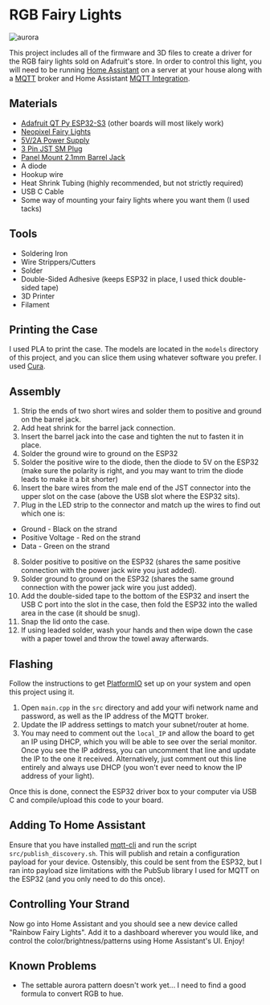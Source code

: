 # RGB Fairy Lights

![aurora](https://user-images.githubusercontent.com/7339800/183792480-e701cb66-6705-4f3b-b7be-084833b12fbd.gif)

This project includes all of the firmware and 3D files to create a driver for the RGB fairy lights sold on Adafruit's store. In order to control this light, you will need to be running [Home Assistant](https://www.home-assistant.io/) on a server at your house along with a [MQTT](https://mqtt.org/) broker and Home Assistant [MQTT Integration](https://www.home-assistant.io/integrations/mqtt/).

## Materials

* [Adafruit QT Py ESP32-S3](https://www.adafruit.com/product/5426) (other boards will most likely work)
* [Neopixel Fairy Lights](https://www.adafruit.com/product/4917)
* [5V/2A Power Supply](https://www.adafruit.com/product/276)
* [3 Pin JST SM Plug](https://www.adafruit.com/product/1663)
* [Panel Mount 2.1mm Barrel Jack](https://www.adafruit.com/product/610)
* A diode
* Hookup wire
* Heat Shrink Tubing (highly recommended, but not strictly required)
* USB C Cable
* Some way of mounting your fairy lights where you want them (I used tacks)

## Tools

* Soldering Iron
* Wire Strippers/Cutters
* Solder
* Double-Sided Adhesive (keeps ESP32 in place, I used thick double-sided tape)
* 3D Printer
* Filament

## Printing the Case

I used PLA to print the case. The models are located in the `models` directory of this project, and you can slice them using whatever software you prefer. I used [Cura](https://ultimaker.com/software/ultimaker-cura).

## Assembly

1. Strip the ends of two short wires and solder them to positive and ground on the barrel jack.
2. Add heat shrink for the barrel jack connection.
3. Insert the barrel jack into the case and tighten the nut to fasten it in place.
4. Solder the ground wire to ground on the ESP32
5. Solder the positive wire to the diode, then the diode to 5V on the ESP32 (make sure the polarity is right, and you may want to trim the diode leads to make it a bit shorter)
6. Insert the bare wires from the male end of the JST connector into the upper slot on the case (above the USB slot where the ESP32 sits).
7. Plug in the LED strip to the connector and match up the wires to find out which one is:
  * Ground - Black on the strand
  * Positive Voltage - Red on the strand
  * Data - Green on the strand
8. Solder positive to positive on the ESP32 (shares the same positive connection with the power jack wire you just added).
9. Solder ground to ground on the ESP32 (shares the same ground connection with the power jack wire you just added).
10. Add the double-sided tape to the bottom of the ESP32 and insert the USB C port into the slot in the case, then fold the ESP32 into the walled area in the case (it should be snug).
20. Snap the lid onto the case.
21. If using leaded solder, wash your hands and then wipe down the case with a paper towel and throw the towel away afterwards.

## Flashing

Follow the instructions to get [PlatformIO](https://platformio.org/) set up on your system and open this project using it.

1. Open `main.cpp` in the `src` directory and add your wifi network name and password, as well as the IP address of the MQTT broker.
2. Update the IP address settings to match your subnet/router at home.
3. You may need to comment out the `local_IP` and allow the board to get an IP using DHCP, which you will be able to see over the serial monitor. Once you see the IP address, you can uncomment that line and update the IP to the one it received. Alternatively, just comment out this line entirely and always use DHCP (you won't ever need to know the IP address of your light).

Once this is done, connect the ESP32 driver box to your computer via USB C and compile/upload this code to your board.

## Adding To Home Assistant

Ensure that you have installed [mqtt-cli](https://www.npmjs.com/package/mqtt-cli) and run the script `src/publish_discovery.sh`. This will publish and retain a configuration payload for your device. Ostensibly, this could be sent from the ESP32, but I ran into payload size limitations with the PubSub library I used for MQTT on the ESP32 (and you only need to do this once).


## Controlling Your Strand

Now go into Home Assistant and you should see a new device called "Rainbow Fairy Lights". Add it to a dashboard wherever you would like, and control the color/brightness/patterns using Home Assistant's UI. Enjoy!

## Known Problems

* The settable aurora pattern doesn't work yet... I need to find a good formula to convert RGB to hue.
